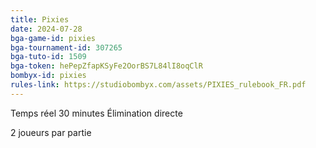 ```yaml
---
title: Pixies
date: 2024-07-28
bga-game-id: pixies
bga-tournament-id: 307265
bga-tuto-id: 1509
bga-token: hePepZfapKSyFe2OorBS7L84lI8oqClR
bombyx-id: pixies
rules-link: https://studiobombyx.com/assets/PIXIES_rulebook_FR.pdf
---
```


Temps réel 30 minutes Élimination directe

2 joueurs par partie